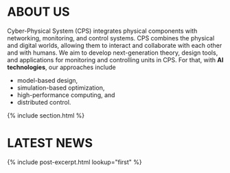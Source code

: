 ---
---

# ABOUT US


Cyber-Physical System (CPS) integrates physical components with networking, monitoring, and control systems.
CPS combines the physical and digital worlds, allowing them to interact and collaborate with each other and with humans.
We aim to develop next-generation theory, design tools, and applications for monitoring and controlling units in CPS.
For that, with **AI technologies**, our approaches include
- model-based design,
- simulation-based optimization,
- high-performance computing, and
- distributed control.

{% include section.html %}

# LATEST NEWS

{% include post-excerpt.html lookup="first" %}


